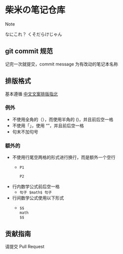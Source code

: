 # 柴米の笔记仓库
> [!NOTE]
> なにこれ？ くそだらけじゃん

## git commit 规范
记完一次就提交，commit message 为有改动的笔记本名称

## 排版格式
基本遵循 [中文文案排版指北](https://github.com/sparanoid/chinese-copywriting-guidelines/blob/master/README.zh-Hans.md)

### 例外
- 不使用全角的（），而使用半角的 ()，并且前后空一格
- 不使用「」，使用 “”，并且前后空一格
- 句末不加句号

### 额外的
- 不使用行尾空两格的形式进行换行，而是额外一个空行
  - ```markdown
    P1

    P2
    ```
- 行内数学公式前后空一格
  - `句子 $math$ 句子`
- 行间数学公式使用以下形式
  - ```markdown
    $$
    math
    $$
    ```

## 贡献指南
请提交 Pull Request